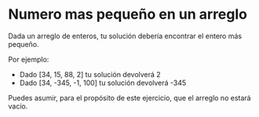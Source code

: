 # Numero mas pequeño en un arreglo

Dada un arreglo de enteros, tu solución debería encontrar el entero más pequeño.

Por ejemplo:

- Dado [34, 15, 88, 2] tu solución devolverá 2
- Dado [34, -345, -1, 100] tu solución devolverá -345

Puedes asumir, para el propósito de este ejercicio, que el arreglo no estará vacío.
